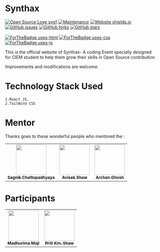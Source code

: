 # Synthax

[![Open Source Love svg1](https://badges.frapsoft.com/os/v1/open-source.svg?v=103)](https://github.com/ellerbrock/open-source-badges/)
[![Maintenance](https://img.shields.io/badge/Maintained%3F-yes-green.svg)](https://github.com/shawavisek35/synthack/graphs/commit-activity)
[![Website shields.io](https://img.shields.io/website-up-down-green-red/http/shields.io.svg)](https://synthax.live/)
[![GitHub issues](https://img.shields.io/github/issues/shawavisek35/synthack)](https://github.com/shawavisek35/synthack/issues)
[![GitHub forks](https://img.shields.io/github/forks/shawavisek35/synthack?style=social)](https://github.com/shawavisek35/synthack/network)
[![GitHub stars](https://img.shields.io/github/stars/shawavisek35/synthack?style=social)](https://github.com/shawavisek35/synthack/stargazers)
<br><br>
[![ForTheBadge uses-html](http://ForTheBadge.com/images/badges/uses-html.svg)](https://synthax.live/)
[![ForTheBadge uses-css](http://ForTheBadge.com/images/badges/uses-css.svg)](https://synthax.live/)
[![ForTheBadge uses-js](http://ForTheBadge.com/images/badges/uses-js.svg)](https://synthax.live/)


This is the official website of Synthax- A coding Event specially designed for CIEM student to help them grow their skills in Open Source contribution

Improvements and modifications are welcome.

# Technology Stack Used
    1.React JS,
    2.TailWind CSS

# Mentor

Thanks goes to these wonderful people who mentored the :

<!-- ALL-CONTRIBUTORS-LIST:START - Do not remove or modify this section -->
<!-- prettier-ignore-start -->
<!-- markdownlint-disable -->

<!--Add a max of 6 people in each row -->
<table>
  <tr>
      <td align="center">
          <a href="https://www.sagnik.engineer/">
              <img src="https://avatars3.githubusercontent.com/u/36898274?s=400&u=938aced314a039925c43c0e3e15344d9dc963ac1&v=4" width="100px;" alt=""/><br />
              <sub>
                  <b>
                      Sagnik Chattopadhyaya
                  </b>
              </sub>
          </a>
      </td>
      <td align="center">
          <a href="https://avisekcode.netlify.app">
              <img src="https://avatars0.githubusercontent.com/u/56290578?s=460&u=b767f8396a3a2b2b14b0a65097944fe2709be5c9&v=4" width="100px;" alt="" /><br />
              <sub>
                  <b>
                      Avisek Shaw
                  </b>
              </sub>
          </a>
      </td>
      <td align="center">
          <a href="https://archanghoshdev.netlify.app/">
              <img src="https://avatars2.githubusercontent.com/u/14181922?s=460&u=e7e55d9253473d2ede3c5356d5062de8d2baf7b3&v=4" width="100px;" alt="" /><br />
              <sub>
                  <b>
                      Archan Ghosh
                  </b>
              </sub>
          </a>
      </td>
  </tr>
</table>

# Participants


<table>
  <tr>
      <td align="center">
          <a href="https://github.com/madhurima99">
              <img src="https://avatars3.githubusercontent.com/u/56292303?s=460&u=fb853b0d8e4964e7e04be2f8b90931eae5c323e4&v=4" width="100px;" alt=""/><br />
              <sub>
                  <b>
                      Madhurima Maji
                  </b>
              </sub>
          </a>
      </td>
      <td align="center">
          <a href="https://github.com/pritikmshaw">
              <img src="https://avatars3.githubusercontent.com/u/63417428?s=400&u=e17ba5501ab0ee9edbe864ab48eb1e4905815cd3&v=4" width="100px;" alt=""/><br />
              <sub>
                  <b>
                      Priti Km. Shaw
                  </b>
              </sub>
          </a>
      </td>
  </tr>
</table>


